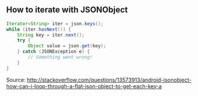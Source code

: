 ## How to iterate with JSONObject

```java
Iterator<String> iter = json.keys();
while (iter.hasNext()) {
    String key = iter.next();
    try {
        Object value = json.get(key);
    } catch (JSONException e) {
        // Something went wrong!
    }
}
```

Source: http://stackoverflow.com/questions/13573913/android-jsonobject-how-can-i-loop-through-a-flat-json-object-to-get-each-key-a